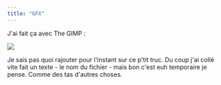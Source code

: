```yaml
---
title: "GFX"
---
```


J'ai fait ça avec The GIMP :  

  
![](http://static.cyprio.net/wtf/old_pics/gfx/ice_devil_thumb.jpg)

Je sais pas quoi rajouter pour l'instant sur ce p'tit truc. Du coup j'ai collé
vite fait un texte - le nom du fichier - mais bon c'est euh temporaire je
pense. Comme des tas d'autres choses.

